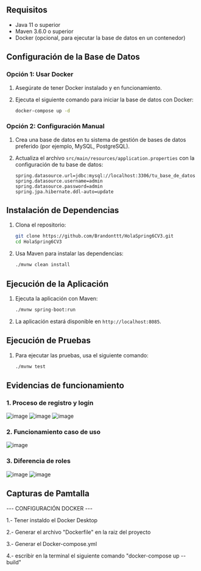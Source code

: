 ## Requisitos

- Java 11 o superior
- Maven 3.6.0 o superior
- Docker (opcional, para ejecutar la base de datos en un contenedor)

## Configuración de la Base de Datos

### Opción 1: Usar Docker

1. Asegúrate de tener Docker instalado y en funcionamiento.
2. Ejecuta el siguiente comando para iniciar la base de datos con Docker:

    ```sh
    docker-compose up -d
    ```

### Opción 2: Configuración Manual

1. Crea una base de datos en tu sistema de gestión de bases de datos preferido (por ejemplo, MySQL, PostgreSQL).
2. Actualiza el archivo `src/main/resources/application.properties` con la configuración de tu base de datos:

    ```properties
    spring.datasource.url=jdbc:mysql://localhost:3306/tu_base_de_datos
    spring.datasource.username=admin
    spring.datasource.password=admin
    spring.jpa.hibernate.ddl-auto=update
    ```

## Instalación de Dependencias

1. Clona el repositorio:

    ```sh
    git clone https://github.com/Brandonttt/HolaSpring6CV3.git
    cd HolaSpring6CV3
    ```

2. Usa Maven para instalar las dependencias:

    ```sh
    ./mvnw clean install
    ```

## Ejecución de la Aplicación

1. Ejecuta la aplicación con Maven:

    ```sh
    ./mvnw spring-boot:run
    ```

2. La aplicación estará disponible en `http://localhost:8085`.

## Ejecución de Pruebas

1. Para ejecutar las pruebas, usa el siguiente comando:

    ```sh
    ./mvnw test
    ```
## Evidencias de funcionamiento
### 1. Proceso de registro y login
![image](https://github.com/user-attachments/assets/abff6a53-7ca6-426b-8ffd-fa8e77efc1ff)
![image](https://github.com/user-attachments/assets/95b06577-e910-4119-ab32-7f038d49eae3)
![image](https://github.com/user-attachments/assets/a25263af-9cf5-4c3f-9ec9-75ea076dea4a)
### 2. Funcionamiento caso de uso
![image](https://github.com/user-attachments/assets/5a246d5c-ccfd-4265-a711-339b5a02ae7e)
### 3. Diferencia de roles
![image](https://github.com/user-attachments/assets/dc04fd5f-2e60-4537-b2b5-647f4ec3b8cb)
![image](https://github.com/user-attachments/assets/42ac140f-0556-4b7e-a3be-af4e8ddd9c30)





## Capturas de Pamtalla
---  CONFIGURACIÓN DOCKER  ---

1.- Tener instaldo el Docker Desktop

2.- Generar el archivo "Dockerfile" en la raiz del proyecto

3.- Generar el Docker-compose.yml

4.- escribir en la terminal el siguiente comando "docker-compose up --build"
